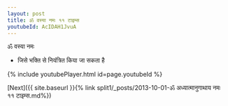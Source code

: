 ```yaml
---
layout: post
title: ॐ वस्या नमः ११ टाइम्स
youtubeId: AcIDAH1JvuA
---
```

 
 
 ॐ वस्या नमः  
 
 -  जिसे भक्ति से नियंत्रित किया जा सकता है 
 
  
 
  
 
 
 
 
 
 


{% include youtubePlayer.html id=page.youtubeId %}
 
[Next]({{ site.baseurl }}{% link  split1/_posts/2013-10-01-ॐ अध्यात्मानुगाथाय नमः ११ टाइम्स.md%})
 

